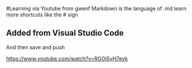 #Learning via Youtube from gwenf
Markdown is the language of .md  learn more shortcuts like the # sign

## Added from Visual Studio Code
And then save and push

https://www.youtube.com/watch?v=RGOj5yH7evk
